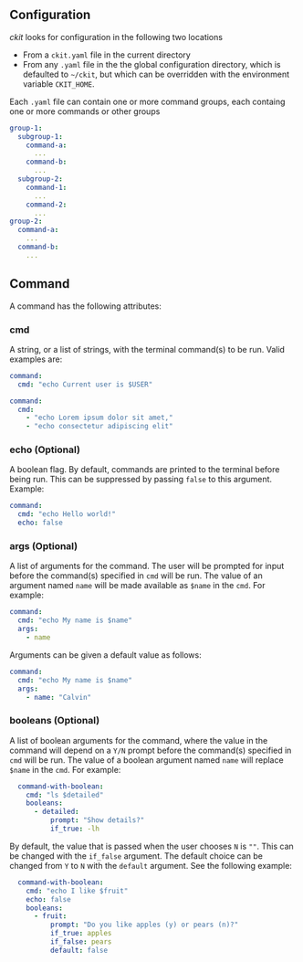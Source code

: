 ## Configuration

_ckit_ looks for configuration in the following two locations

- From a `ckit.yaml` file in the current directory
- From any `.yaml` file in the the global configuration directory, which is defaulted to `~/ckit`, but which can be overridden with the environment variable `CKIT_HOME`.

Each `.yaml` file can contain one or more command groups, each containg one or more commands or other groups

```yaml
group-1:
  subgroup-1:
    command-a:
      ...
    command-b:
      ...
  subgroup-2:
    command-1:
      ...
    command-2:
      ...
group-2:
  command-a:
    ...
  command-b:
    ...
```

## Command
A command has the following attributes:

### cmd

A string, or a list of strings, with the terminal command(s) to be run. Valid examples are:

```yaml
command:
  cmd: "echo Current user is $USER"
```

```yaml
command:
  cmd:
    - "echo Lorem ipsum dolor sit amet,"
    - "echo consectetur adipiscing elit"
```

### echo (Optional)

A boolean flag. By default, commands are printed to the terminal before being run. This can be suppressed by passing `false` to this argument. Example:

```yaml
command:
  cmd: "echo Hello world!"
  echo: false
```

### args (Optional)

A list of arguments for the command. The user will be prompted for input before the command(s) specified in `cmd` will be run. The value of an argument named `name` will be made available as `$name` in the `cmd`. For example:

```yaml
command:
  cmd: "echo My name is $name"
  args:
    - name
```

Arguments can be given a default value as follows:

```yaml
command:
  cmd: "echo My name is $name"
  args:
    - name: "Calvin"
```

### booleans (Optional)

A list of boolean arguments for the command, where the value in the command will depend on a `Y/N` prompt before the command(s) specified in `cmd` will be run. The value of a boolean argument named `name` will replace `$name` in the `cmd`. For example:

```yaml
  command-with-boolean:
    cmd: "ls $detailed"
    booleans:
      - detailed:
          prompt: "Show details?"
          if_true: -lh
```

By default, the value that is passed when the user chooses `N` is `""`. This can be changed with the `if_false` argument. The default choice can be changed from `Y` to `N` with the `default` argument. See the following example:

```yaml
  command-with-boolean:
    cmd: "echo I like $fruit"
    echo: false
    booleans:
      - fruit:
          prompt: "Do you like apples (y) or pears (n)?"
          if_true: apples
          if_false: pears
          default: false
```